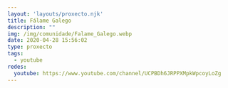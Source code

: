 ```yaml
---
layout: 'layouts/proxecto.njk'
title: Fálame Galego
description: ""
img: /img/comunidade/Falame_Galego.webp
date: 2020-04-28 15:56:02
type: proxecto
tags:
  - youtube
redes:
  youtube: https://www.youtube.com/channel/UCPBDh6JRPPXMpkWpcoyLoZg
---
```

